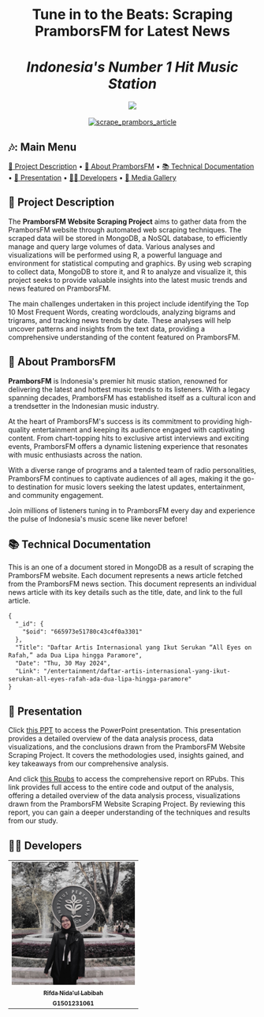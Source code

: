 <div align="center">
  <h1><strong>Tune in to the Beats: Scraping PramborsFM for Latest News</strong></h1>
  <h1><em>Indonesia's Number 1 Hit Music Station</em></h1>
  <p align="center" width="100%">
    <img width="30%" src="https://upload.wikimedia.org/wikipedia/id/thumb/d/d1/Prambors.svg/800px-Prambors.svg.png">
  </p>
  
[![scrape_prambors_article](https://github.com/rifdanid/scraping-prambors-article/actions/workflows/main.yml/badge.svg)](https://github.com/rifdanid/scraping-prambors-article/actions/workflows/main.yml)
</div>

## 🎶: Main Menu
</div>

[:mag_right: Project Description](#mag_right-project-description)
•
[:scroll: About PramborsFM](#scroll-about-pramborsfm)
•
[:books: Technical Documentation](#books-technical-documentation)
•
[:microphone: Presentation](#microphone-presentation)
•
[:man_technologist: Developers](#man_technologist-developers)
•
[:camera_flash: Media Gallery](#camera_flash-media-gallery)
</div>


## :mag_right: Project Description

The **PramborsFM Website Scraping Project** aims to gather data from the PramborsFM website through automated web scraping techniques. The scraped data will be stored in MongoDB, a NoSQL database, to efficiently manage and query large volumes of data. Various analyses and visualizations will be performed using R, a powerful language and environment for statistical computing and graphics. By using web scraping to collect data, MongoDB to store it, and R to analyze and visualize it, this project seeks to provide valuable insights into the latest music trends and news featured on PramborsFM.

The main challenges undertaken in this project include identifying the Top 10 Most Frequent Words, creating wordclouds, analyzing bigrams and trigrams, and tracking news trends by date. These analyses will help uncover patterns and insights from the text data, providing a comprehensive understanding of the content featured on PramborsFM.

## :scroll: About PramborsFM

**PramborsFM** is Indonesia's premier hit music station, renowned for delivering the latest and hottest music trends to its listeners. With a legacy spanning decades, PramborsFM has established itself as a cultural icon and a trendsetter in the Indonesian music industry.

At the heart of PramborsFM's success is its commitment to providing high-quality entertainment and keeping its audience engaged with captivating content. From chart-topping hits to exclusive artist interviews and exciting events, PramborsFM offers a dynamic listening experience that resonates with music enthusiasts across the nation.

With a diverse range of programs and a talented team of radio personalities, PramborsFM continues to captivate audiences of all ages, making it the go-to destination for music lovers seeking the latest updates, entertainment, and community engagement.

Join millions of listeners tuning in to PramborsFM every day and experience the pulse of Indonesia's music scene like never before!

## :books: Technical Documentation
This is an one of a document stored in MongoDB as a result of scraping the PramborsFM website. Each document represents a news article fetched from the PramborsFM news section. This document represents an individual news article with its key details such as the title, date, and link to the full article.

```mongodb
{
  "_id": {
    "$oid": "665973e51780c43c4f0a3301"
  },
  "Title": "Daftar Artis Internasional yang Ikut Serukan “All Eyes on Rafah,” ada Dua Lipa hingga Paramore",
  "Date": "Thu, 30 May 2024",
  "Link": "/entertainment/daftar-artis-internasional-yang-ikut-serukan-all-eyes-rafah-ada-dua-lipa-hingga-paramore"
}
```
## :microphone: Presentation
Click [this PPT](https://github.com/rifdanid/scraping-prambors-article/blob/main/ppt%20scraping%20pramborsfm%20news.pdf) to access the PowerPoint presentation. This presentation provides a detailed overview of the data analysis process, data visualizations, and the conclusions drawn from the PramborsFM Website Scraping Project. It covers the methodologies used, insights gained, and key takeaways from our comprehensive analysis.

And click [this Rpubs](https://rpubs.com/rifdanlabibah/ScrapingPramborsArticle) to access the comprehensive report on RPubs. This link provides full access to the entire code and output of the analysis, offering a detailed overview of the data analysis process, visualizations drawn from the PramborsFM Website Scraping Project. By reviewing this report, you can gain a deeper understanding of the techniques and results from our study.

## :man_technologist: Developers
<table>
  <tr>
    <td align="center"><a href="https://github.com/rifdanid"><img src="Developer Pics.jpg" width="250px;" alt=""/><br /><sub><b>Rifda Nida'ul Labibah </b></sub></a><br /><a
<br /><sub><b>G1501231061 </b></sub></a>
  </tr>
</table>




